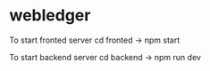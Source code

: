 # webledger

To start fronted server
cd fronted -> npm start

To start backend server
cd backend -> npm run dev 
